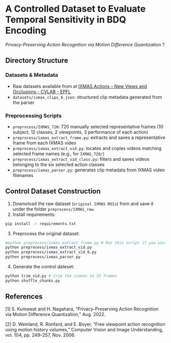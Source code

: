 # A Controlled Dataset to Evaluate Temporal Sensitivity in BDQ Encoding 
_Privacy-Preserving Action Recognition via Motion Difference Quantization_ ?

## Directory Structure 
### Datasets & Metadata 
- Raw datasets available from at [IXMAS Actions – New Views and Occlusions - CVLAB - EPFL](https://www.epfl.ch/labs/cvlab/data/data-ixmas10/) 
- `datasets/ixmas_clips_6.json`: structured clip metadata generated from the parser 

### Preprocessing Scripts 
- `preprocess/IXMAS_720`: 720 manually selected representative frames (10 subject, 12 classes, 2 viewpoints, 3 performance of each action)
- `preprocess/ixmas_extract_frame.py`: extracts and saves a representative frame from each IXMAS video 
- `preprocess/ixmas_extract_vid.py`: locates and copies videos matching selected frame names (e.g., for `IXMAS_720/`) 
- `preprocess/ixmas_extract_vid_class.py`: filters and saves videos belonging to the six selected action classes 
- `preprocess/ixmas_parser.py`: generates clip metadata from IXMAS video filenames 

## Control Dataset Construction 
1. Downoload the raw dataset (`original IXMAS ROIs`) from and save it under the folder `preprocess/IXMAS_raw`. 
2. Install requirements: 
```bash
pip install -r requirements.txt
```
3. Preprocess the original dataset: 
```bash
#python preprocess/ixmas_extract_frame.py # Run this script if you would like to manually select the 2 camera views based on representative frames. Otherwise, you could use `IXMAS_720`. 
python preprocess/ixmas_extract_vid.py
python preprocess/ixmas_extract_vid_6.py
python preprocess/ixmas_parser.py
```
4. Generate the control dateset:  
```bash
python trim_vid.py # trim the vidoes to 32 frames 
python shuffle_chunks.py 
```

## References 
[1] S. Kumawat and H. Nagahara, “Privacy-Preserving Action Recognition via Motion Difference Quantization,” Aug. 2022.

[2] D. Weinland, R. Ronfard, and E. Boyer, “Free viewpoint action recognition using motion history volumes,” Computer Vision and Image Understanding, vol. 104, pp. 249–257, Nov. 2006. 

